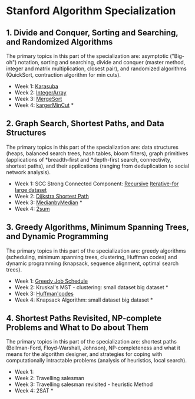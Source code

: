 # Stanford Algorithm Specialization


## 1. Divide and Conquer, Sorting and Searching, and Randomized Algorithms

  The primary topics in this part of the specialization are: asymptotic ("Big-oh") notation, sorting and searching, divide and conquer (master method, integer and matrix multiplication, closest pair), and randomized algorithms (QuickSort, contraction algorithm for min cuts).

 - Week 1: [Karasuba](https://github.com/Sofinelye/Stanford/blob/master/Course_1/IntegerArray.py)
 - Week 2: [IntegerArray](https://github.com/Sofinelye/Stanford/blob/master/Course_1/IntegerArray.py)
 - Week 3: [MergeSort](https://github.com/Sofinelye/Stanford/blob/master/Course_1/MergeSort.py)
 - Week 4: [kargerMinCut](https://github.com/Sofinelye/Stanford/blob/master/Course_1/Karger.py) *
    
## 2. Graph Search, Shortest Paths, and Data Structures

  The primary topics in this part of the specialization are: data structures (heaps, balanced search trees, hash tables, bloom filters), graph primitives (applications of *breadth-first and *depth-first search, connectivity, shortest paths), and their applications (ranging from deduplication to social network analysis).

 - Week 1: SCC Strong Connected Component:
           [Recursive]()
           [Iterative-for large dataset]()
 - Week 2: [Dijkstra Shortest Path]()
 - Week 3: [MedianbyMedian]() *
 - Week 4: [2sum]()

## 3. Greedy Algorithms, Minimum Spanning Trees, and Dynamic Programming

  The primary topics in this part of the specialization are: greedy   algorithms (scheduling, minimum spanning trees, clustering, Huffman codes) and dynamic programming (knapsack, sequence alignment, optimal search trees).
    
- Week 1: [Greedy Job Schedule]()       
- Week 2: Kruskal's MST - clustering:
          small dataset
          big dataset *
- Week 3: [Huffman'codes]()
- Week 4: Knapsack Algorithm:
          small dataset
          big dataset *
  
    
## 4. Shortest Paths Revisited, NP-complete Problems and What to Do about Them

  The primary topics in this part of the specialization are: shortest paths (Bellman-Ford, Floyd-Warshall, Johnson), NP-completeness and what it means for the algorithm designer, and strategies for coping with computationally intractable problems (analysis of heuristics, local search).
    
- Week 1: 
- Week 2: Travelling salesman 
- Week 3: Travelling salesman revisited - heuristic Method
- Week 4: 2SAT *
    
  

